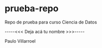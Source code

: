 # prueba-repo
Repo de prueba para curso Ciencia de Datos

-----<<< Deja acá tu nombre >>>-----

Paulo Villarroel